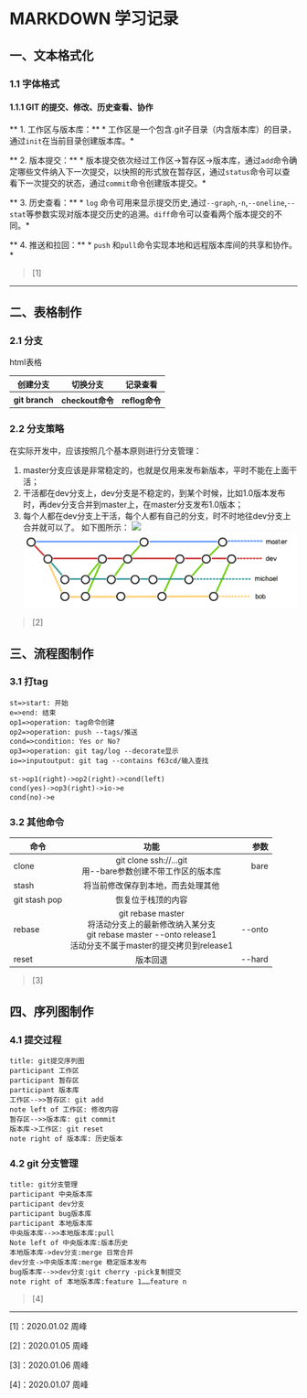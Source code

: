 # **MARKDOWN 学习记录**
## 一、文本格式化
### 1.1 字体格式
#### 1.1.1 GIT 的提交、修改、历史查看、协作
** 1. 工作区与版本库：** * 工作区是一个包含.git子目录（内含版本库）的目录，通过``init``在当前目录创建版本库。*


** 2. 版本提交：** * 版本提交依次经过工作区->暂存区->版本库，通过``add``命令确定哪些文件纳入下一次提交，以快照的形式放在暂存区，通过``status``命令可以查看下一次提交的状态，通过``commit``命令创建版本提交。*

** 3. 历史查看：** * ``log`` 命令可用来显示提交历史,通过``--graph``,``-n``,``--oneline``,``--stat``等参数实现对版本提交历史的追溯。``diff``命令可以查看两个版本提交的不同。*

** 4. 推送和拉回：** * ``push`` 和``pull``命令实现本地和远程版本库间的共享和协作。*
> [1]

----------
## 二、表格制作
### 2.1 分支
html表格
	<table>
		<tr>
            <th>创建分支</th>
            <th>切换分支</th>
            <th>记录查看</th>
        </tr>
        <tr>
            <th>git branch</th>
            <th>checkout命令 </th>
            <th>reflog命令</th>
        </tr>
    </table>
### 2.2 分支策略

在实际开发中，应该按照几个基本原则进行分支管理：

1. master分支应该是非常稳定的，也就是仅用来发布新版本，平时不能在上面干活；
2. 干活都在dev分支上，dev分支是不稳定的，到某个时候，比如1.0版本发布时，再dev分支合并到master上，在master分支发布1.0版本；
3. 每个人都在dev分支上干活，每个人都有自己的分支，时不时地往dev分支上合并就可以了。
如下图所示：
![](https://i.imgur.com/JEwpM3g.png)
![](/branch.png)
> [2]

## 三、流程图制作

### 3.1 打tag

```flow
st=>start: 开始
e=>end: 结束
op1=>operation: tag命令创建
op2=>operation: push --tags/推送
cond=>condition: Yes or No?
op3=>operation: git tag/log --decorate显示
io=>inputoutput: git tag --contains f63cd/输入查找

st->op1(right)->op2(right)->cond(left)
cond(yes)->op3(right)->io->e
cond(no)->e
```
### 3.2 其他命令

|命令        | 功能           | 参数  |
| ------------- |:-------------:| -----:|
| clone      | git clone ssh://...git <br> 用--bare参数创建不带工作区的版本库| bare |
| stash     | 将当前修改保存到本地，而去处理其他      |    |
| git stash pop | 恢复位于栈顶的内容     |     |
| rebase | git rebase master<br>将活动分支上的最新修改纳入某分支<br>git rebase master --onto release1<br>活动分支不属于master的提交拷贝到release1      |    --onto |
| reset | 版本回退      |    --hard |

>[3]

## 四、序列图制作

### 4.1 提交过程

```sequence
title: git提交序列图
participant 工作区
participant 暂存区
participant 版本库
工作区-->>暂存区: git add
note left of 工作区: 修改内容
暂存区-->>版本库: git commit
版本库->工作区: git reset
note right of 版本库: 历史版本
```

### 4.2 git 分支管理

```sequence​
title: git分支管理
participant 中央版本库
participant dev分支
participant bug版本库
participant 本地版本库
中央版本库-->>本地版本库:pull
Note left of 中央版本库:版本历史
本地版本库->dev分支:merge 日常合并
dev分支->中央版本库:merge 稳定版本发布
bug版本库-->>dev分支:git cherry -pick复制提交
note right of 本地版本库:feature 1……feature n
```



>[4]

---------
[1]：2020.01.02 周峰

[2]：2020.01.05 周峰

[3]：2020.01.06 周峰

[4]：2020.01.07 周峰